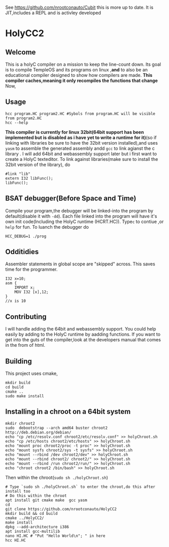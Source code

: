 See https://github.com/nrootconauto/Cubit this is more up to date. It is JIT,includes a REPL and is activley developed

# HolyCC2
## Welcome
This is a holyC compiler on a mission to keep the line-count down. Its goal is to compile TempleOS and its programs on linux ,**and** to also be an educational compiler designed to show how compilers are made. **This compiler caches,meaning it only recompiles the functions that change** Now,

## Usage
```
hcc program.HC program2.HC #Sybols from program.HC will be visible from program2.HC 
hcc --help
```
**This compiler is currently for linux 32bit(64bit support has been implemented but is disabled as i have yet to write a runtime for it)**(so if linking with libraries be sure to have the 32bit version installed),and uses `yasm` to assemble the generated assembly andd `gcc` to link agianst the c library . I will add 64bit and webassembly support later but i first want to create a HolyC texteditor. To link against libraries(make sure to install the 32bit version of the library), do
```
#link "lib"
extern I32 libFunc();
libFunc();
```
## BSAT debugger(Before Space and Time)
Compile your program,the debugger will be linked-into the program by default(disable it with `-dd`).
Each file linked into the program will have it's own init code(Including the HolyC runtime (HCRT.HC)). Type`c` to contiue ,or `help` for fun.
To luanch the debugger do 
```
HCC_DEBUG=1 ./prog
```

## Odditidies
Assembler statements in global scope are "skipped" across. This saves time for the programmer.
```
I32 x=10;
asm {
	IMPORT x;
	MOV I32 [x],12;
}
//x is 10
``` 

## Contributing 
I will handle adding the 64bit and webassembly support. You could help easily by adding to the HolyC runtime by aadding functions. If you want to get into the guts of the compiler,look at the developers manual that comes in the from of html. 

## Building
This project uses cmake,
```
mkdir build 
cd build 
cmake ..
sudo make install
```
## Installing in a chroot on a 64bit system
```
mkdir chroot2
sudo  debootstrap --arch amd64 buster chroot2 http://deb.debian.org/debian/
echo "cp /etc/resolv.conf chroot2/etc/resolv.conf" >> holyChroot.sh
echo "cp /etc/hosts chroot2/etc/hosts" >> holyChroot.sh
echo "mount proc chroot2/proc -t proc" >> holyChroot.sh
echo "mount sysfs chroot2/sys -t sysfs" >> holyChroot.sh
echo "mount --rbind /dev chroot2/dev" >> holyChroot.sh
echo "mount --rbind chroot2/ chroot2/" >> holyChroot.sh
echo "mount --rbind /run chroot2/run/" >> holyChroot.sh
echo "chroot chroot2 /bin/bash" >> holyChroot.sh 
```

Then within the chroot(`sudo sh ./holyChroot.sh`)
```
# Type `sudo sh ./holyChroot.sh` to enter the chroot,do this after install too
# Do this within the chroot
apt install git cmake make  gcc yasm 
cd
git clone https://github.com/nrootconauto/HolyCC2
mkdir build && cd build
cmake ../HolyCC2/
make install
dpkg --add-architecture i386
apt install gcc-multilib
nano HI.HC # "Put "Hello World\n"; " in here 
hcc HI.HC
```
